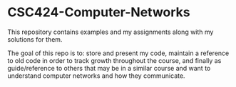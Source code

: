 # CSC424-Computer-Networks

This repository contains examples and my assignments along with my solutions for them.

The goal of this repo is to: store and present my code, maintain a reference to old code in order to track growth throughout the course, and finally as guide/reference to others that may be in a similar course and want to understand computer networks and how they communicate.
